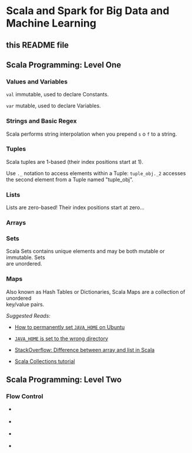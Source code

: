 # Scala and Spark for Big Data and Machine Learning  

## this README file  

## Scala Programming: Level One

### Values and Variables  

`val` immutable, used to declare Constants.  

`var` mutable, used to declare Variables.  

### Strings and Basic Regex  

Scala performs string interpolation when you prepend `s` o `f` to a string.  

### Tuples

Scala tuples are 1-based (their index positions start at 1).  

Use `._` notation to access elements within a Tuple: `tuple_obj._2` accesses  
the second element from a Tuple named "tuple_obj".  

### Lists  

Lists are zero-based! Their index positions start at zero...  

### Arrays  

### Sets  

Scala Sets contains unique elements and may be both mutable or immutable. Sets  
are unordered.  

### Maps  

Also known as Hash Tables or Dictionaries, Scala Maps are a collection of unordered  
key/value pairs.  

*Suggested Reads:*

* [How to permanently set `JAVA_HOME` on Ubuntu](<https://keepgrowing.in/java/how-to-permanently-set-java_home-on-ubuntu/>)  

* [`JAVA_HOME` is set to the wrong directory](<https://askubuntu.com/questions/554045/java-home-is-set-to-the-wrong-directory>)  

* [StackOverflow: Difference between array and list in Scala](<https://stackoverflow.com/questions/2712877/difference-between-array-and-list-in-scala>)  

* [Scala Collections tutorial](<https://www.tutorialspoint.com/scala/scala_collections.htm>)  

## Scala Programming: Level Two  

### Flow Control  

* [](<>)  

* [](<>)  

* [](<>)  

* [](<>)  
